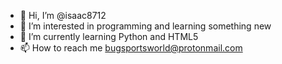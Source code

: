 - 👋 Hi, I’m @isaac8712
- 👀 I’m interested in programming and learning something new
- 🌱 I’m currently learning Python and HTML5
- 📫 How to reach me bugsportsworld@protonmail.com

<!---
isaac8712/isaac8712 is a ✨ special ✨ repository because its `README.md` (this file) appears on your GitHub profile.
You can click the Preview link to take a look at your changes.
--->
